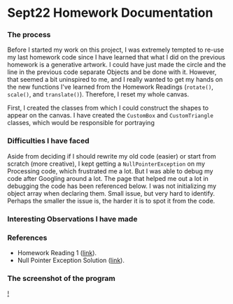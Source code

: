 # Sept22 Homework Documentation

### The process

Before I started my work on this project, I was extremely tempted to re-use my last homework code since I have learned that what I did on the previous homework is a generative artwork. I could have just made the circle and the line in the previous code separate Objects and be done with it. However, that seemed a bit uninspired to me, and I really wanted to get my hands on the new functions I've learned from the Homework Readings (`rotate()`, `scale()`, and `translate()`). Therefore, I reset my whole canvas.

First, I created the classes from which I could construct the shapes to appear on the canvas. I have created the `CustomBox` and `CustomTriangle` classes, which would be responsible for portraying

### Difficulties I have faced

Aside from deciding if I should rewrite my old code (easier) or start from scratch (more creative), I kept getting a `NullPointerException` on my Processing code, which frustrated me a lot. But I was able to debug my code after Googling around a lot. The page that helped me out a lot in debugging the code has been referenced below. I was not initializing my object array when declaring them. Small issue, but very hard to identify. Perhaps the smaller the issue is, the harder it is to spot it from the code. 


### Interesting Observations I have made


### References
- Homework Reading 1 ([link](https://www.youtube.com/watch?v=o9sgjuh-CBM)).
- Null Pointer Exception Solution ([link](https://forum.processing.org/two/discussion/8071/why-do-i-get-a-nullpointerexception)).

### The screenshot of the program 
[!]("screenshot.png")

